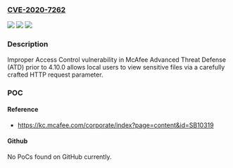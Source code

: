 ### [CVE-2020-7262](https://cve.mitre.org/cgi-bin/cvename.cgi?name=CVE-2020-7262)
![](https://img.shields.io/static/v1?label=Product&message=%20McAfee%20Advanced%20Threat%20Defense%20(ATD)%20&color=blue)
![](https://img.shields.io/static/v1?label=Version&message=4.x%3C%204.10.0%20&color=brighgreen)
![](https://img.shields.io/static/v1?label=Vulnerability&message=CWE-200%3A%20Exposure%20of%20Sensitive%20Information%20to%20an%20Unauthorized%20Actor&color=brighgreen)

### Description

Improper Access Control vulnerability in McAfee Advanced Threat Defense (ATD) prior to 4.10.0 allows local users to view sensitive files via a carefully crafted HTTP request parameter.

### POC

#### Reference
- https://kc.mcafee.com/corporate/index?page=content&id=SB10319

#### Github
No PoCs found on GitHub currently.

